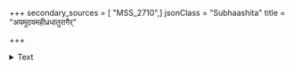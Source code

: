 +++
secondary_sources = [ "MSS_2710",]
jsonClass = "Subhaashita"
title = "अयमुदयमहीध्रधातुरागैर्"

+++

<details><summary>Text</summary>

अयमुदयमहीध्रधातुरागैर् अरुणकरारुणिताम्बराभिरामः।  
वितरसि न दृशौ कृशाङ्गि ताराम् इव दिवि वन्दितुमिन्दुरभ्युपैति॥
</details>
